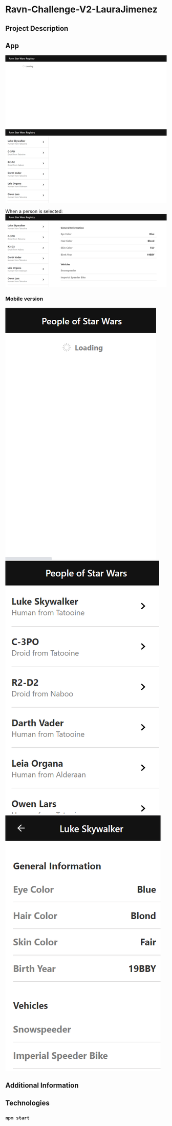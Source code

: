 # Ravn-Challenge-V2-LauraJimenez

## Project Description

## App
![Data loading](https://github.com/LauraJimenezB/Ravn-Challenge-V2-LauraJimenez/blob/master/ravn-challenge/src/images/d1.png)
![List of people](https://github.com/LauraJimenezB/Ravn-Challenge-V2-LauraJimenez/blob/master/ravn-challenge/src/images/d2.png)

When a person is selected:
![Person's details](https://github.com/LauraJimenezB/Ravn-Challenge-V2-LauraJimenez/blob/master/ravn-challenge/src/images/d3.png)

### Mobile version
![](https://github.com/LauraJimenezB/Ravn-Challenge-V2-LauraJimenez/blob/master/ravn-challenge/src/images/m1.png)
![](https://github.com/LauraJimenezB/Ravn-Challenge-V2-LauraJimenez/blob/master/ravn-challenge/src/images/m2.png)
![](https://github.com/LauraJimenezB/Ravn-Challenge-V2-LauraJimenez/blob/master/ravn-challenge/src/images/m3.png)

## Additional Information

## Technologies


### `npm start`
